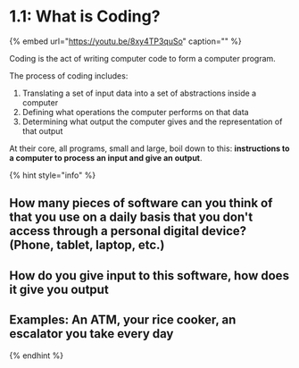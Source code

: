 # 1.1: What is Coding?

{% embed url="https://youtu.be/8xy4TP3quSo" caption="" %}

Coding is the act of writing computer code to form a computer program.

The process of coding includes:

1. Translating a set of input data into a set of abstractions inside a computer
2. Defining what operations the computer performs on that data
3. Determining what output the computer gives and the representation of that output

At their core, all programs, small and large, boil down to this: **instructions to a computer to process an input and give an output**.

{% hint style="info" %}
## How many pieces of software can you think of that you use on a daily basis that you don't access through a personal digital device? \(Phone, tablet, laptop, etc.\)

## How do you give input to this software, how does it give you output

## Examples: An ATM, your rice cooker, an escalator you take every day
{% endhint %}

